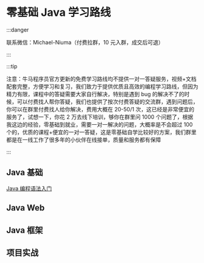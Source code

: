 # 零基础 Java 学习路线

:::danger

联系微信：Michael-Niuma（付费拉群，10 元入群，成交后可退）

:::

:::tip

注意：牛马程序员官方更新的免费学习路线均不提供一对一答疑服务，视频+文档配套完整，方便学习和复习，我们致力于提供优质且高效的编程学习路线，但因为精力有限，课程中的答疑需要大家自行解决，特别是遇到 bug 的解决不了的时候，可以付费找人帮你答疑，我们也提供了按次付费答疑的交流群，遇到问题后，你可以在群里付费找人给你解决，费用大概在 20-50/1 次，这已经是非常便宜的服务了，试想一下，你花 2 万去线下培训，够你在群里问 1000 个问题了，根据我这边的经验，零基础到就业，需要一对一解决的问题，大概率是不会超过 100 个的，优质的课程+便宜的一对一答疑，这是零基础自学比较好的方案，我们群里都是在一线工作了很多年的小伙伴在线接单，质量和服务都有保障

:::

## Java 基础

[Java 编程语法入门](/learn-path/java/java-basic/chapter1/1.md)

## Java Web

## Java 框架

## 项目实战
